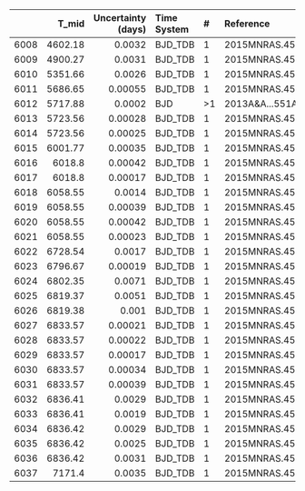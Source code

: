 |      |   T_mid |   Uncertainty (days) | Time System   | #   | Reference           |
|-----:|--------:|---------------------:|:--------------|:----|:--------------------|
| 6008 | 4602.18 |              0.0032  | BJD_TDB       | 1   | 2015MNRAS.454.3094S |
| 6009 | 4900.27 |              0.0031  | BJD_TDB       | 1   | 2015MNRAS.454.3094S |
| 6010 | 5351.66 |              0.0026  | BJD_TDB       | 1   | 2015MNRAS.454.3094S |
| 6011 | 5686.65 |              0.00055 | BJD_TDB       | 1   | 2015MNRAS.454.3094S |
| 6012 | 5717.88 |              0.0002  | BJD           | >1  | 2013A&A...551A..73F |
| 6013 | 5723.56 |              0.00028 | BJD_TDB       | 1   | 2015MNRAS.454.3094S |
| 6014 | 5723.56 |              0.00025 | BJD_TDB       | 1   | 2015MNRAS.454.3094S |
| 6015 | 6001.77 |              0.00035 | BJD_TDB       | 1   | 2015MNRAS.454.3094S |
| 6016 | 6018.8  |              0.00042 | BJD_TDB       | 1   | 2015MNRAS.454.3094S |
| 6017 | 6018.8  |              0.00017 | BJD_TDB       | 1   | 2015MNRAS.454.3094S |
| 6018 | 6058.55 |              0.0014  | BJD_TDB       | 1   | 2015MNRAS.454.3094S |
| 6019 | 6058.55 |              0.00039 | BJD_TDB       | 1   | 2015MNRAS.454.3094S |
| 6020 | 6058.55 |              0.00042 | BJD_TDB       | 1   | 2015MNRAS.454.3094S |
| 6021 | 6058.55 |              0.00023 | BJD_TDB       | 1   | 2015MNRAS.454.3094S |
| 6022 | 6728.54 |              0.0017  | BJD_TDB       | 1   | 2015MNRAS.454.3094S |
| 6023 | 6796.67 |              0.00019 | BJD_TDB       | 1   | 2015MNRAS.454.3094S |
| 6024 | 6802.35 |              0.0071  | BJD_TDB       | 1   | 2015MNRAS.454.3094S |
| 6025 | 6819.37 |              0.0051  | BJD_TDB       | 1   | 2015MNRAS.454.3094S |
| 6026 | 6819.38 |              0.001   | BJD_TDB       | 1   | 2015MNRAS.454.3094S |
| 6027 | 6833.57 |              0.00021 | BJD_TDB       | 1   | 2015MNRAS.454.3094S |
| 6028 | 6833.57 |              0.00022 | BJD_TDB       | 1   | 2015MNRAS.454.3094S |
| 6029 | 6833.57 |              0.00017 | BJD_TDB       | 1   | 2015MNRAS.454.3094S |
| 6030 | 6833.57 |              0.00034 | BJD_TDB       | 1   | 2015MNRAS.454.3094S |
| 6031 | 6833.57 |              0.00039 | BJD_TDB       | 1   | 2015MNRAS.454.3094S |
| 6032 | 6836.41 |              0.0029  | BJD_TDB       | 1   | 2015MNRAS.454.3094S |
| 6033 | 6836.41 |              0.0019  | BJD_TDB       | 1   | 2015MNRAS.454.3094S |
| 6034 | 6836.42 |              0.0029  | BJD_TDB       | 1   | 2015MNRAS.454.3094S |
| 6035 | 6836.42 |              0.0025  | BJD_TDB       | 1   | 2015MNRAS.454.3094S |
| 6036 | 6836.42 |              0.0031  | BJD_TDB       | 1   | 2015MNRAS.454.3094S |
| 6037 | 7171.4  |              0.0035  | BJD_TDB       | 1   | 2015MNRAS.454.3094S |